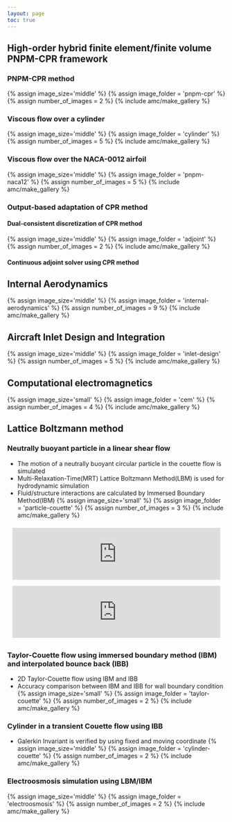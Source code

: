 ```yaml
---
layout: page
toc: true
---
```

## High-order hybrid finite element/finite volume PNPM-CPR framework
### PNPM-CPR method
{% assign image_size='middle' %}
{% assign image_folder = 'pnpm-cpr' %}
{% assign number_of_images = 2 %}
{% include amc/make_gallery %}

### Viscous flow over a cylinder
{% assign image_size='middle' %}
{% assign image_folder = 'cylinder' %}
{% assign number_of_images = 5 %}
{% include amc/make_gallery %}

### Viscous flow over the NACA-0012 airfoil
{% assign image_size='middle' %}
{% assign image_folder = 'pnpm-naca12' %}
{% assign number_of_images = 5 %}
{% include amc/make_gallery %}


### Output-based adaptation of CPR method
#### Dual-consistent discretization of CPR method
{% assign image_size='middle' %}
{% assign image_folder = 'adjoint' %}
{% assign number_of_images = 2 %}
{% include amc/make_gallery %}

#### Continuous adjoint solver using CPR method

## Internal Aerodynamics
{% assign image_size='middle' %}
{% assign image_folder = 'internal-aerodynamics' %}
{% assign number_of_images = 9 %}
{% include amc/make_gallery %}

## Aircraft Inlet Design and Integration
{% assign image_size='middle' %}
{% assign image_folder = 'inlet-design' %}
{% assign number_of_images = 5 %}
{% include amc/make_gallery %}

## Computational electromagnetics
{% assign image_size='small' %}
{% assign image_folder = 'cem' %}
{% assign number_of_images = 4 %}
{% include amc/make_gallery %}

## Lattice Boltzmann method
### Neutrally buoyant particle in a linear shear flow
* The motion of a neutrally buoyant circular particle in the couette flow is simulated
* Multi-Relaxation-Time(MRT) Lattice Boltzmann Method(LBM) is used for hydrodynamic simulation
* Fluid/structure interactions are calculated by Immersed Boundary Method(IBM)
{% assign image_size='small' %}
{% assign image_folder = 'particle-couette' %}
{% assign number_of_images = 3 %}
{% include amc/make_gallery %}

<iframe style="padding:0.5em 0.3em;margin-left:auto;margin-right:auto;display:block;align:center;clear:both;" title="YouTube video player" width="480" height="120" src="http://www.youtube.com/embed/RZuPvglJY6E" frameborder="0">  </iframe>

<iframe style="padding:0.5em 0.3em;margin-left:auto;margin-right:auto;display:block;align:center;clear:both;" title="YouTube video player" width="480" height="120" src="http://www.youtube.com/embed/zammo9QyMg4" frameborder="0">  </iframe>

### Taylor-Couette flow using immersed boundary method (IBM) and interpolated bounce back (IBB)
* 2D Taylor-Couette flow using IBM and IBB
* Accuracy comparison between IBM and IBB for wall boundary condition
{% assign image_size='small' %}
{% assign image_folder = 'taylor-couette' %}
{% assign number_of_images = 2 %}
{% include amc/make_gallery %}
        
### Cylinder in a transient Couette flow using IBB
* Galerkin Invariant is verified by using fixed and moving coordinate
{% assign image_size='middle' %}
{% assign image_folder = 'cylinder-couette' %}
{% assign number_of_images = 2 %}
{% include amc/make_gallery %}

### Electroosmosis simulation using LBM/IBM
{% assign image_size='middle' %}
{% assign image_folder = 'electroosmosis' %}
{% assign number_of_images = 2 %}
{% include amc/make_gallery %}


